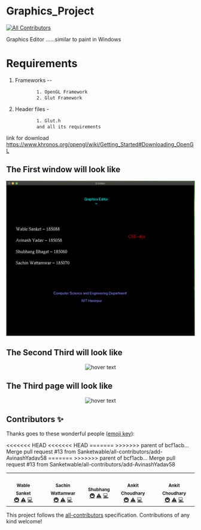 # Graphics_Project
<!-- ALL-CONTRIBUTORS-BADGE:START - Do not remove or modify this section -->
[![All Contributors](https://img.shields.io/badge/all_contributors-3-orange.svg?style=flat-square)](#contributors-)
<!-- ALL-CONTRIBUTORS-BADGE:END -->
Graphics Editor ......similar to paint in Windows
# Requirements
 1. Frameworks -- 
 
                1. OpenGL Framework
                2. Glut Framework
                

 2. Header files -
 
                1. Glut.h
                and all its requirements


link for download https://www.khronos.org/opengl/wiki/Getting_Started#Downloading_OpenGL



## The First window will look like

<p align="center">
  <img src="https://github.com/Sanketwable/Graphics_Project/blob/master/Images/firstpage.png" width="600" title="hover text">
</p>

## The Second Third will look like

<p align="center">
  <img src="https://github.com/Sanketwable/Graphics_Project/blob/master/Images/secondpage.png" width ="600" title="hover text">
</p>

## The Third page will look like 

<p align="center">
  <img src="https://github.com/Sanketwable/Graphics_Project/blob/master/Images/thirdpage.png" width="600" title="hover text">
</p>

## Contributors ✨

Thanks goes to these wonderful people ([emoji key](https://allcontributors.org/docs/en/emoji-key)):

<!-- ALL-CONTRIBUTORS-LIST:START - Do not remove or modify this section -->
<!-- prettier-ignore-start -->
<!-- markdownlint-disable -->
<table>
  <tr>
    <td align="center"><a href="http://wablesanket.xyz"><img src="https://avatars0.githubusercontent.com/u/43716242?v=4" width="100px;" alt=""/><br /><sub><b>Wable Sanket</b></sub></a><br /><a href="#infra-Sanketwable" title="Infrastructure (Hosting, Build-Tools, etc)">🚇</a> <a href="https://github.com/Sanketwable/Graphics_Project/commits?author=Sanketwable" title="Tests">⚠️</a> <a href="https://github.com/Sanketwable/Graphics_Project/commits?author=Sanketwable" title="Code">💻</a></td>
    <td align="center"><a href="https://github.com/Sachinwattamwar"><img src="https://avatars3.githubusercontent.com/u/43489632?v=4" width="100px;" alt=""/><br /><sub><b>Sachin Wattamwar</b></sub></a><br /><a href="#infra-Sachinwattamwar" title="Infrastructure (Hosting, Build-Tools, etc)">🚇</a> <a href="https://github.com/Sanketwable/Graphics_Project/commits?author=Sachinwattamwar" title="Tests">⚠️</a> <a href="https://github.com/Sanketwable/Graphics_Project/commits?author=Sachinwattamwar" title="Code">💻</a></td>
<<<<<<< HEAD
<<<<<<< HEAD
    <td align="center"><a href="https://github.com/shubhang60"><img src="https://avatars1.githubusercontent.com/u/56973512?v=4" width="100px;" alt=""/><br /><sub><b>Shubhang</b></sub></a><br /><a href="#infra-shubhang60" title="Infrastructure (Hosting, Build-Tools, etc)">🚇</a> <a href="https://github.com/Sanketwable/Graphics_Project/commits?author=shubhang60" title="Tests">⚠️</a> <a href="https://github.com/Sanketwable/Graphics_Project/commits?author=shubhang60" title="Code">💻</a></td>
=======
    <td align="center"><a href="https://github.com/ankit2001"><img src="https://avatars3.githubusercontent.com/u/44541855?v=4" width="100px;" alt=""/><br /><sub><b>Ankit Choudhary</b></sub></a><br /><a href="#infra-ankit2001" title="Infrastructure (Hosting, Build-Tools, etc)">🚇</a> <a href="https://github.com/Sanketwable/Graphics_Project/commits?author=ankit2001" title="Tests">⚠️</a> <a href="https://github.com/Sanketwable/Graphics_Project/commits?author=ankit2001" title="Code">💻</a></td>
>>>>>>> parent of bcf1acb... Merge pull request #13 from Sanketwable/all-contributors/add-AvinashYadav58
=======
    <td align="center"><a href="https://github.com/ankit2001"><img src="https://avatars3.githubusercontent.com/u/44541855?v=4" width="100px;" alt=""/><br /><sub><b>Ankit Choudhary</b></sub></a><br /><a href="#infra-ankit2001" title="Infrastructure (Hosting, Build-Tools, etc)">🚇</a> <a href="https://github.com/Sanketwable/Graphics_Project/commits?author=ankit2001" title="Tests">⚠️</a> <a href="https://github.com/Sanketwable/Graphics_Project/commits?author=ankit2001" title="Code">💻</a></td>
>>>>>>> parent of bcf1acb... Merge pull request #13 from Sanketwable/all-contributors/add-AvinashYadav58
  </tr>
</table>

<!-- markdownlint-enable -->
<!-- prettier-ignore-end -->
<!-- ALL-CONTRIBUTORS-LIST:END -->

This project follows the [all-contributors](https://github.com/all-contributors/all-contributors) specification. Contributions of any kind welcome!